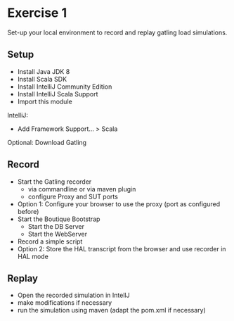 Exercise 1
==========

Set-up your local environment to record and replay gatling load simulations.

Setup
--------

- Install Java JDK 8
- Install Scala SDK
- Install IntelliJ Community Edition
- Install IntelliJ Scala Support
- Import this module

IntelliJ:
 - Add Framework Support... > Scala 

Optional: Download Gatling

Record
------
- Start the Gatling recorder
   - via commandline or via maven plugin
   - configure Proxy and SUT ports
- Option 1: Configure your browser to use the proxy (port as configured before)
- Start the Boutique Bootstrap
  - Start the DB Server
  - Start the WebServer
- Record a simple script
- Option 2: Store the HAL transcript from the browser and use recorder in HAL mode

Replay
------

- Open the recorded simulation in IntellJ
- make modifications if necessary
- run the simulation using maven (adapt the pom.xml if necessary)

